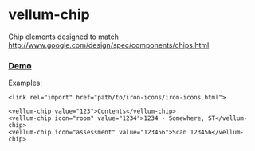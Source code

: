 # vellum-chip

Chip elements designed to match http://www.google.com/design/spec/components/chips.html

### [Demo](http://polymer.zikes.me/vellum-chip.html)

Examples:

    <link rel="import" href="path/to/iron-icons/iron-icons.html">

    <vellum-chip value="123">Contents</vellum-chip>
    <vellum-chip icon="room" value="1234">1234 - Somewhere, ST</vellum-chip>
    <vellum-chip icon="assessment" value="123456">Scan 123456</vellum-chip>
